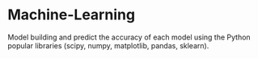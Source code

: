 # Machine-Learning

Model building and predict the accuracy of each model using the Python popular libraries (scipy, numpy, matplotlib, pandas, sklearn).

